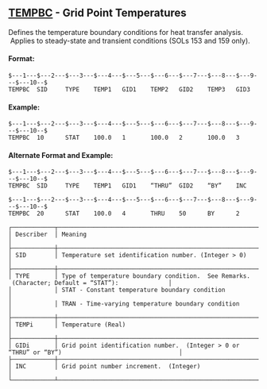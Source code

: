 ## [TEMPBC](https://nexus.hexagon.com/documentationcenter/bundle/MSC_Nastran_2022.4/page/Nastran_Combined_Book/qrg/bulktuv/TOC.TEMPBC.xhtml) - Grid Point Temperatures

Defines the temperature boundary conditions for heat transfer analysis.  Applies to steady-state and transient conditions (SOLs 153 and 159 only).

#### Format:

```nastran
$---1---$---2---$---3---$---4---$---5---$---6---$---7---$---8---$---9---$---10--$
TEMPBC  SID     TYPE    TEMP1   GID1    TEMP2   GID2    TEMP3   GID3            
```

#### Example:

```nastran
$---1---$---2---$---3---$---4---$---5---$---6---$---7---$---8---$---9---$---10--$
TEMPBC  10      STAT    100.0   1       100.0   2       100.0   3               
```

#### Alternate Format and Example:

```nastran
$---1---$---2---$---3---$---4---$---5---$---6---$---7---$---8---$---9---$---10--$
TEMPBC  SID     TYPE    TEMP1   GID1    “THRU”  GID2    “BY”    INC             
```

```nastran
$---1---$---2---$---3---$---4---$---5---$---6---$---7---$---8---$---9---$---10--$
TEMPBC  20      STAT    100.0   4       THRU    50      BY      2               
```

```text
┌────────────┬────────────────────────────────────────────────────────────────────────────────────────────────────┐
│ Describer  │ Meaning                                                                                            │
├────────────┼────────────────────────────────────────────────────────────────────────────────────────────────────┤
│ SID        │ Temperature set identification number. (Integer > 0)                                               │
├────────────┼────────────────────────────────────────────────────────────────────────────────────────────────────┤
│ TYPE       │ Type of temperature boundary condition.  See Remarks.  (Character; Default = “STAT”):              │
│            │ STAT - Constant temperature boundary condition                                                     │
│            │ TRAN - Time-varying temperature boundary condition                                                 │
├────────────┼────────────────────────────────────────────────────────────────────────────────────────────────────┤
│ TEMPi      │ Temperature (Real)                                                                                 │
├────────────┼────────────────────────────────────────────────────────────────────────────────────────────────────┤
│ GIDi       │ Grid point identification number.  (Integer > 0 or “THRU” or “BY”)                                 │
├────────────┼────────────────────────────────────────────────────────────────────────────────────────────────────┤
│ INC        │ Grid point number increment.  (Integer)                                                            │
└────────────┴────────────────────────────────────────────────────────────────────────────────────────────────────┘
```
